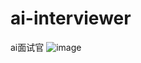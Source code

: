 # ai-interviewer
ai面试官
![image](https://github.com/user-attachments/assets/3233edeb-e092-4042-b94d-45117569cf73)
